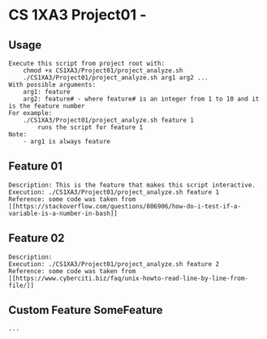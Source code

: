 #   CS 1XA3 Project01 - <salehh6>
## Usage
    Execute this script from project root with:
        chmod +x CS1XA3/Project01/project_analyze.sh
        ./CS1XA3/Project01/project_analyze.sh arg1 arg2 ...
    With possible arguments:
        arg1: feature 
        arg2: feature# - where feature# is an integer from 1 to 10 and it is the feature number
    For example:
        ./CS1XA3/Project01/project_analyze.sh feature 1
            runs the script for feature 1 
    Note:
        - arg1 is always feature 
## Feature 01
    Description: This is the feature that makes this script interactive.
    Execution: ./CS1XA3/Project01/project_analyze.sh feature 1
    Reference: some code was taken from [[https://stackoverflow.com/questions/806906/how-do-i-test-if-a-variable-is-a-number-in-bash]]
## Feature 02
    Description: 
    Execution: ./CS1XA3/Project01/project_analyze.sh feature 2
    Reference: some code was taken from [[https://www.cyberciti.biz/faq/unix-howto-read-line-by-line-from-file/]]
## Custom Feature SomeFeature
    ...
